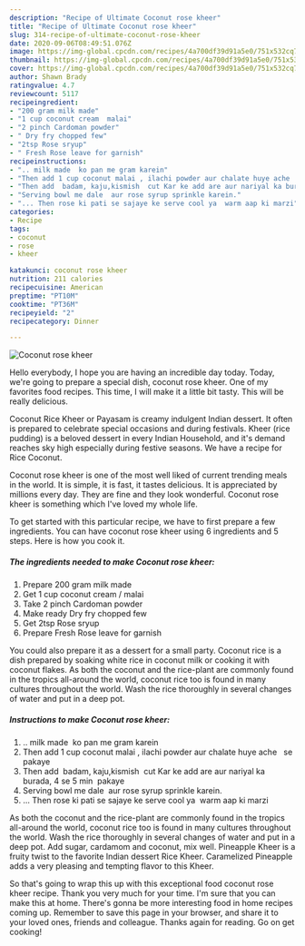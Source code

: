 ```yaml
---
description: "Recipe of Ultimate Coconut rose kheer"
title: "Recipe of Ultimate Coconut rose kheer"
slug: 314-recipe-of-ultimate-coconut-rose-kheer
date: 2020-09-06T08:49:51.076Z
image: https://img-global.cpcdn.com/recipes/4a700df39d91a5e0/751x532cq70/coconut-rose-kheer-recipe-main-photo.jpg
thumbnail: https://img-global.cpcdn.com/recipes/4a700df39d91a5e0/751x532cq70/coconut-rose-kheer-recipe-main-photo.jpg
cover: https://img-global.cpcdn.com/recipes/4a700df39d91a5e0/751x532cq70/coconut-rose-kheer-recipe-main-photo.jpg
author: Shawn Brady
ratingvalue: 4.7
reviewcount: 5117
recipeingredient:
- "200 gram milk made"
- "1 cup coconut cream  malai"
- "2 pinch Cardoman powder"
- " Dry fry chopped few"
- "2tsp Rose sryup"
- " Fresh Rose leave for garnish"
recipeinstructions:
- ".. milk made  ko pan me gram karein"
- "Then add 1 cup coconut malai , ilachi powder aur chalate huye ache   se pakaye"
- "Then add  badam, kaju,kismish  cut Kar ke add are aur nariyal ka burada, 4 se 5 min  pakaye"
- "Serving bowl me dale  aur rose syrup sprinkle karein."
- "... Then rose ki pati se sajaye ke serve cool ya  warm aap ki marzi"
categories:
- Recipe
tags:
- coconut
- rose
- kheer

katakunci: coconut rose kheer 
nutrition: 211 calories
recipecuisine: American
preptime: "PT10M"
cooktime: "PT36M"
recipeyield: "2"
recipecategory: Dinner

---
```



![Coconut rose kheer](https://img-global.cpcdn.com/recipes/4a700df39d91a5e0/751x532cq70/coconut-rose-kheer-recipe-main-photo.jpg)

Hello everybody, I hope you are having an incredible day today. Today, we're going to prepare a special dish, coconut rose kheer. One of my favorites food recipes. This time, I will make it a little bit tasty. This will be really delicious.

Coconut Rice Kheer or Payasam is creamy indulgent Indian dessert. It often is prepared to celebrate special occasions and during festivals. Kheer (rice pudding) is a beloved dessert in every Indian Household, and it&#39;s demand reaches sky high especially during festive seasons. We have a recipe for Rice Coconut.

Coconut rose kheer is one of the most well liked of current trending meals in the world. It is simple, it is fast, it tastes delicious. It is appreciated by millions every day. They are fine and they look wonderful. Coconut rose kheer is something which I've loved my whole life.


To get started with this particular recipe, we have to first prepare a few ingredients. You can have coconut rose kheer using 6 ingredients and 5 steps. Here is how you cook it.

<!--inarticleads1-->

##### The ingredients needed to make Coconut rose kheer:

1. Prepare 200 gram milk made
1. Get 1 cup coconut cream / malai
1. Take 2 pinch Cardoman powder
1. Make ready  Dry fry chopped few
1. Get 2tsp Rose sryup
1. Prepare  Fresh Rose leave for garnish


You could also prepare it as a dessert for a small party. Coconut rice is a dish prepared by soaking white rice in coconut milk or cooking it with coconut flakes. As both the coconut and the rice-plant are commonly found in the tropics all-around the world, coconut rice too is found in many cultures throughout the world. Wash the rice thoroughly in several changes of water and put in a deep pot. 

<!--inarticleads2-->

##### Instructions to make Coconut rose kheer:

1. .. milk made  ko pan me gram karein
1. Then add 1 cup coconut malai , ilachi powder aur chalate huye ache   se pakaye
1. Then add  badam, kaju,kismish  cut Kar ke add are aur nariyal ka burada, 4 se 5 min  pakaye
1. Serving bowl me dale  aur rose syrup sprinkle karein.
1. ... Then rose ki pati se sajaye ke serve cool ya  warm aap ki marzi


As both the coconut and the rice-plant are commonly found in the tropics all-around the world, coconut rice too is found in many cultures throughout the world. Wash the rice thoroughly in several changes of water and put in a deep pot. Add sugar, cardamom and coconut, mix well. Pineapple Kheer is a fruity twist to the favorite Indian dessert Rice Kheer. Caramelized Pineapple adds a very pleasing and tempting flavor to this Kheer. 

So that's going to wrap this up with this exceptional food coconut rose kheer recipe. Thank you very much for your time. I'm sure that you can make this at home. There's gonna be more interesting food in home recipes coming up. Remember to save this page in your browser, and share it to your loved ones, friends and colleague. Thanks again for reading. Go on get cooking!
